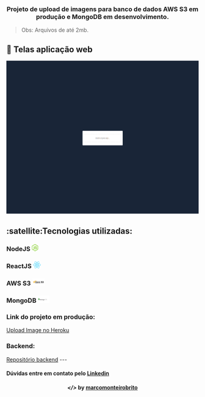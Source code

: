 <h3 align="center">Projeto de upload de imagens para banco de dados AWS S3 em produção e MongoDB em desenvolvimento.</h3>

> Obs: Arquivos de até 2mb.

## 🚀 Telas aplicação web 

<p align="center">
	<img src="imagens/uploadImage.gif" width="700" height="400"/>
</p>

<h2><strong>:satellite:Tecnologias utilizadas:</strong></h2>

<h3>NodeJS <img src="imagens/node.png" alt="node" height="18"> </h3>
<h3>ReactJS <img src="imagens/react.png" alt="react" height="18"> </h3>
<h3>AWS S3 <img src="imagens/s3.png" alt="typescript" height="18"> </h3>
<h3>MongoDB<img src="imagens/mongodb.png" alt="mongodb" height="18"> </h3> 

<h3>Link do projeto em produção:</h3>
<a href="https://uploadimage-frontend-reactjs.herokuapp.com/" target="_blank">Upload Image no Heroku</a>

<h3>Backend:</h3>
<a href="https://github.com/marcomonteirobrito/uploadImage-backend-nodejs" target="_blank">Repositório backend</a>
---

<h4>Dúvidas entre em contato pelo <a href="https://www.linkedin.com/in/marco-antonio-monteiro-de-brito-541ba0144/" target="_blank">Linkedin</a> </h4>

<h4 align="center"> <em>&lt;/&gt;</em> by <a href="https://github.com/marcomonteirobrito" target="_blank">marcomonteirobrito</a> </h4>